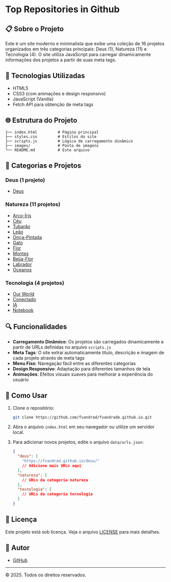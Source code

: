# Top Repositories in Github

## 📋 Sobre o Projeto

Este é um site moderno e minimalista que exibe uma coleção de 16 projetos organizados em três categorias principais: Deus (1), Natureza (11) e Tecnologia (4). O site utiliza JavaScript para carregar dinamicamente informações dos projetos a partir de suas meta tags.

## 🚀 Tecnologias Utilizadas

- HTML5
- CSS3 (com animações e design responsivo)
- JavaScript (Vanilla)
- Fetch API para obtenção de meta tags

## 🌐 Estrutura do Projeto

```
├── index.html         # Página principal
├── styles.css         # Estilos do site
├── scripts.js         # Lógica de carregamento dinâmico
├── images/            # Pasta de imagens
└── README.md          # Este arquivo
```

## 📂 Categorias e Projetos

### Deus (1 projeto)

- [Deus](https://fvandrad.github.io/deus/)

### Natureza (11 projetos)

- [Arco-Íris](https://fvandrad.github.io/arco-iris/)
- [Céu](https://fvandrad.github.io/ceu/)
- [Tubarão](https://fvandrad.github.io/tubarao/)
- [Leão](https://fvandrad.github.io/leao/)
- [Onça-Pintada](https://fvandrad.github.io/onca-pintada/)
- [Gato](https://fvandrad.github.io/gato/)
- [Flor](https://fvandrad.github.io/flor/)
- [Montes](https://fvandrad.github.io/montes/)
- [Beija-Flor](https://fvandrad.github.io/beija-flor/)
- [Labrador](https://fvandrad.github.io/labrador/)
- [Oceanos](https://fvandrad.github.io/oceanos/)

### Tecnologia (4 projetos)

- [Our World](https://fvandrad.github.io/ourworld/)
- [Conectado](https://fvandrad.github.io/conectado/)
- [IA](https://fvandrad.github.io/ia/)
- [Notebook](https://fvandrad.github.io/notebook/)

## 🔍 Funcionalidades

- **Carregamento Dinâmico**: Os projetos são carregados dinamicamente a partir de URLs definidas no arquivo `scripts.js`
- **Meta Tags**: O site extrai automaticamente título, descrição e imagem de cada projeto através de meta tags
- **Menu Fixo**: Navegação fácil entre as diferentes categorias
- **Design Responsivo**: Adaptação para diferentes tamanhos de tela
- **Animações**: Efeitos visuais suaves para melhorar a experiência do usuário

## 🚀 Como Usar

1. Clone o repositório:
   ```bash
   git clone https://github.com/fvandrad/fvandrade.github.io.git
   ```

2. Abra o arquivo `index.html` em seu navegador ou utilize um servidor local.

3. Para adicionar novos projetos, edite o arquivo `data/urls.json`:
   ```json
   {
     "deus": [
       "https://fvandrad.github.io/deus/"
       // Adicione mais URLs aqui
     ],
     "natureza": [
       // URLs da categoria natureza
     ],
     "tecnologia": [
       // URLs da categoria tecnologia
     ]
   }
   ```

## 📝 Licença

Este projeto está sob licença. Veja o arquivo [LICENSE](LICENSE) para mais detalhes.

## 👤 Autor

- [GitHub](https://github.com/fvandrad)

---

© 2025. Todos os direitos reservados.